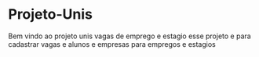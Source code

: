 # Projeto-Unis
Bem vindo ao projeto unis vagas de emprego e estagio
esse projeto e para cadastrar vagas e alunos e empresas para empregos e estagios

